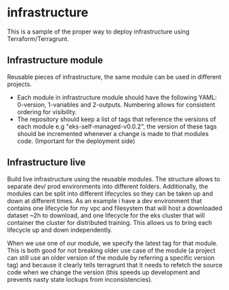 # infrastructure
This is a sample of the proper way to deploy infrastructure using Terraform/Terragrunt. 
## Infrastructure module
Reusable pieces of infrastructure, the same module can be used in different projects.
- Each module in infrastructure module should have the following YAML: 0-version, 1-variables and 2-outputs. Numbering allows for consistent ordering for visibility.
- The repository should keep a list of tags that reference the versions of each module e.g "eks-self-managed-v0.0.2", the version of these tags should be incremented whenever a change is made to that modules code. (Important for the deployment side)

## Infrastructure live
Build live infrastructure using the reusable modules. The structure allows to separate dev/ prod environments into different folders. Additionally, the modules can be split into different lifecycles so they can be taken up and down at different times. As an example i have a dev environment that contains one lifecycle for my vpc and filesystem that will host a downloaded dataset ~2h to download, and one lifecycle for the eks cluster that will container the cluster for distributed training. This allows us to bring each lifecycle up and down independently.

When we use one of our module, we specify the latest tag for that module. This is both good for not breaking older use case of the module (a project can still use an older version of the module by referring a specific version tag) and because it clearly tells terragrunt that it needs to refetch the source code when we change the version (this speeds up development and prevents nasty state lockups from inconsistencies).
